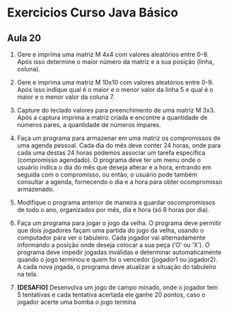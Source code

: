 # Exercicios Curso Java Básico

## Aula 20

1. Gere e imprima uma matriz M 4x4 com valores aleatórios entre 0-9. Após isso determine o maior número da matriz e a sua posição (linha, coluna).

2. Gere e imprima uma matriz M 10x10 com valores aleatórios entre 0-9. Após isso indique qual é o maior e o menor valor da linha 5 e qual é o maior e o menor valor da coluna 7.

3. Capture do teclado valores para preenchimento de uma matriz M 3x3. Após a captura imprima a matriz criada e encontre a quantidade de números pares, a quantidade de números ímpares. 

4. Faça um programa para armazenar em uma matriz os compromissos de uma agenda pessoal. Cada dia do mês deve conter 24 horas, onde para cada uma destas 24 horas podemos associar um tarefa específica (compromisso agendado). O programa deve ter um menu onde o usuário indica o dia do mês que deseja alterar e a hora, entrando em seguida com o compromisso, ou então, o usuário pode também consultar a agenda, fornecendo o dia e a hora para obter ocompromisso armazenado. 

5. Modifique o programa anterior de maneira a guardar oscompromissos de todo o ano, organizados por mês, dia e hora 
(só 8 horas por dia).

6. Faça um programa para jogar o jogo da velha. O programa deve permitir que dois jogadores façam uma partida do jogo da velha, usando o computador para ver o tabuleiro. Cada jogador vai alternadamente informando a posição onde deseja colocar a sua peça (‘O’ ou ‘X’). O programa deve impedir jogadas inválidas e determinar automaticamente quando o jogo terminou e quem foi o vencedor (jogador1 ou jogador2). A cada nova jogada, o programa deve atualizar a situação do tabuleiro na tela. 

7. **[DESAFIO]** Desenvolva um jogo de campo minado, onde o jogador tem 5 tentativas e cada tentativa acertada ele ganhe 20 pontos, caso o jogador acerte uma bomba o jogo termina